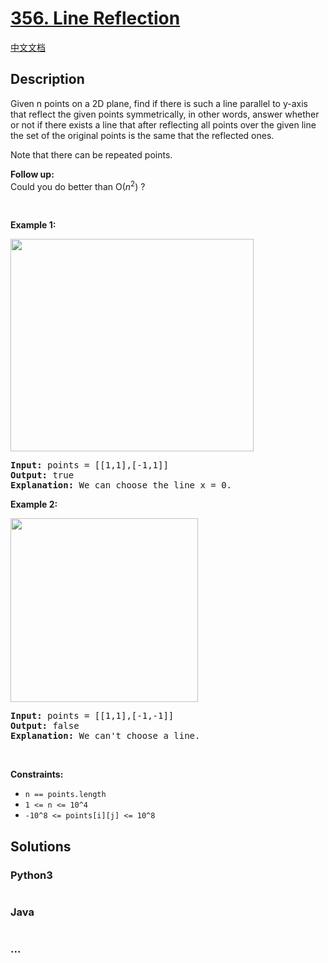 # [356. Line Reflection](https://leetcode.com/problems/line-reflection)

[中文文档](/solution/0300-0399/0356.Line%20Reflection/README.md)

## Description
<p>Given n points on a 2D plane, find if there is such a line parallel to y-axis that reflect the given points symmetrically, in other words, answer whether or not if there exists a line that after reflecting all points over the given line the set of the original points is the same that the reflected ones.</p>

<p>Note that there can be repeated points.</p>

<p><b>Follow up:</b><br />
Could you do better than O(<i>n</i><sup>2</sup>) ?</p>

<p> </p>
<p><strong>Example 1:</strong></p>
<img alt="" src="https://assets.leetcode.com/uploads/2020/04/23/356_example_1.PNG" style="width: 389px; height: 340px;" />
<pre>
<strong>Input:</strong> points = [[1,1],[-1,1]]
<strong>Output:</strong> true
<strong>Explanation:</strong> We can choose the line x = 0.
</pre>

<p><strong>Example 2:</strong></p>
<img alt="" src="https://assets.leetcode.com/uploads/2020/04/23/356_example_2.PNG" style="width: 300px; height: 294px;" />
<pre>
<strong>Input:</strong> points = [[1,1],[-1,-1]]
<strong>Output:</strong> false
<strong>Explanation:</strong> We can't choose a line.
</pre>

<p> </p>
<p><strong>Constraints:</strong></p>

<ul>
	<li><code>n == points.length</code></li>
	<li><code>1 <= n <= 10^4</code></li>
	<li><code>-10^8 <= points[i][j] <= 10^8</code></li>
</ul>



## Solutions


<!-- tabs:start -->

### **Python3**

```python

```

### **Java**

```java

```

### **...**
```

```

<!-- tabs:end -->